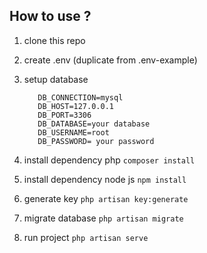 ## How to use ?

 1.  clone this repo
 2.  create .env (duplicate from .env-example)
 3.  setup database
		    
            DB_CONNECTION=mysql
		    DB_HOST=127.0.0.1
		    DB_PORT=3306
		    DB_DATABASE=your database
		    DB_USERNAME=root
		    DB_PASSWORD= your password
		  
 4.  install dependency php `composer install` 
 5.  install dependency node js `npm install`
 6.  generate key `php artisan key:generate`
 7.  migrate database `php artisan migrate`
 8.  run project `php artisan serve`
